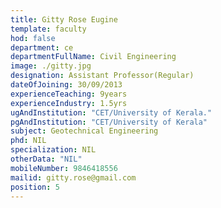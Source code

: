 ```yaml
---
title: Gitty Rose Eugine
template: faculty
hod: false
department: ce
departmentFullName: Civil Engineering
image: ./gitty.jpg
designation: Assistant Professor(Regular)
dateOfJoining: 30/09/2013
experienceTeaching: 9years
experienceIndustry: 1.5yrs
ugAndInstitution: "CET/University of Kerala."
pgAndInstitution: "CET/University of Kerala"
subject: Geotechnical Engineering
phd: NIL
specialization: NIL
otherData: "NIL"
mobileNumber: 9846418556
mailid: gitty.rose@gmail.com
position: 5
---
```

